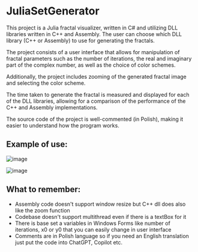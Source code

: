 # JuliaSetGenerator
This project is a Julia fractal visualizer, written in C# and utilizing DLL libraries written in C++ and Assembly. The user can choose which DLL library (C++ or Assembly) to use for generating the fractals.

The project consists of a user interface that allows for manipulation of fractal parameters such as the number of iterations, the real and imaginary part of the complex number, as well as the choice of color schemes.

Additionally, the project includes zooming of the generated fractal image and selecting the color scheme.

The time taken to generate the fractal is measured and displayed for each of the DLL libraries, allowing for a comparison of the performance of the C++ and Assembly implementations.

The source code of the project is well-commented (in Polish), making it easier to understand how the program works.


## Example of use: 

![image](https://github.com/rosarz/JuliaSetGenerator/assets/40793013/26cde70f-27b5-40ca-acab-6b38ae45e4bb)

![image](https://github.com/rosarz/JuliaSetGenerator/assets/40793013/e93f95ec-c6be-46b2-b7e5-a0a6826f12b6)


## **What to remember:**
- Assembly code doesn't support window resize but C++ dll does also like the zoom function
- Codebase doesn't support multithread even if there is a textBox for it
- There is base set a variables in Windows Forms like number of iterations, x0 or y0 that you can easily change in user interface 
- Comments are in Polish language so if you need an English translation just put the code into ChatGPT, Copilot etc. 
